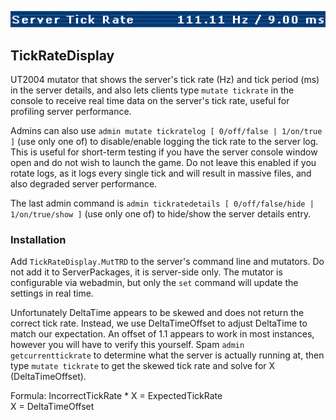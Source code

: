 ![EnterServer](https://github.com/Calypto/TickRateDisplay/blob/main/ServerDetails.png?raw=true)

## TickRateDisplay
UT2004 mutator that shows the server's tick rate (Hz) and tick period (ms) in the server details, and also lets clients type `mutate tickrate` in the console to receive real time data on the server's tick rate, useful for profiling server performance.

Admins can also use `admin mutate tickratelog [ 0/off/false | 1/on/true ]` (use only one of) to disable/enable logging the tick rate to the server log. This is useful for short-term testing if you have the server console window open and do not wish to launch the game. Do not leave this enabled if you rotate logs, as it logs every single tick and will result in massive files, and also degraded server performance.

The last admin command is `admin tickratedetails [ 0/off/false/hide | 1/on/true/show ]` (use only one of) to hide/show the server details entry.

### Installation
Add `TickRateDisplay.MutTRD` to the server's command line and mutators. Do not add it to ServerPackages, it is server-side only. The mutator is configurable via webadmin, but only the `set` command will update the settings in real time.

Unfortunately DeltaTime appears to be skewed and does not return the correct tick rate. Instead, we use DeltaTimeOffset to adjust DeltaTime to match our expectation. An offset of 1.1 appears to work in most instances, however you will have to verify this yourself. Spam `admin getcurrenttickrate` to determine what the server is actually running at, then type `mutate tickrate` to get the skewed tick rate and solve for X (DeltaTimeOffset).

Formula: IncorrectTickRate * X = ExpectedTickRate  
X = DeltaTimeOffset
